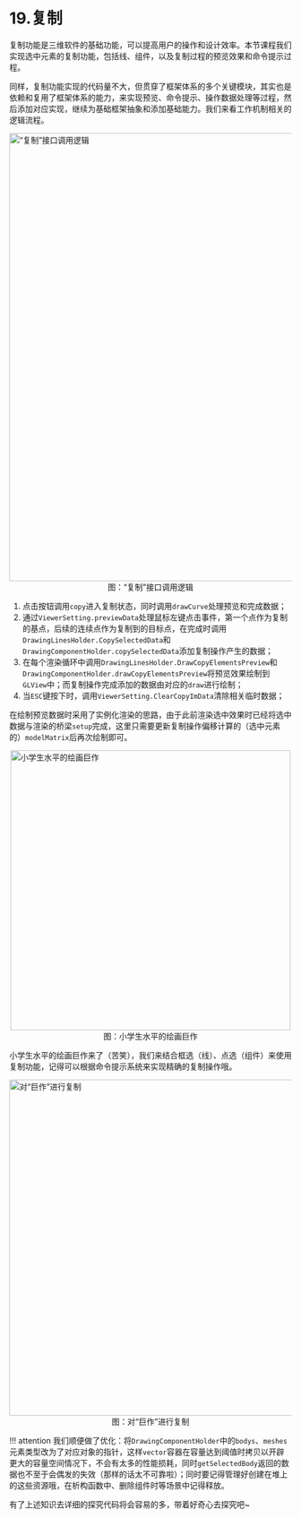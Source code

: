 # 19.复制
复制功能是三维软件的基础功能，可以提高用户的操作和设计效率。本节课程我们实现选中元素的复制功能，包括线、组件，以及复制过程的预览效果和命令提示过程。

同样，复制功能实现的代码量不大，但贯穿了框架体系的多个关键模块，其实也是依赖和复用了框架体系的能力，来实现预览、命令提示、操作数据处理等过程，然后添加对应实现，继续为基础框架抽象和添加基础能力。我们来看工作机制相关的逻辑流程。

<img src="../img/cad/image-80.png" alt="“复制”接口调用逻辑" width="800" align="middle" style="display: block; margin-left: auto; margin-right: auto;"/>
<figcaption style="text-align: center;">图：“复制”接口调用逻辑</figcaption>

1. 点击按钮调用`copy`进入复制状态，同时调用`drawCurve`处理预览和完成数据；
2. 通过`ViewerSetting.previewData`处理鼠标左键点击事件，第一个点作为复制的基点，后续的连续点作为复制到的目标点，在完成时调用`DrawingLinesHolder.CopySelectedData`和`DrawingComponentHolder.copySelectedData`添加复制操作产生的数据；
3. 在每个渲染循环中调用`DrawingLinesHolder.DrawCopyElementsPreview`和`DrawingComponentHolder.drawCopyElementsPreview`将预览效果绘制到`GLView`中；而复制操作完成添加的数据由对应的`draw`进行绘制；
4. 当`ESC`键按下时，调用`ViewerSetting.ClearCopyImData`清除相关临时数据；

在绘制预览数据时采用了实例化渲染的思路，由于此前渲染选中效果时已经将选中数据与渲染的桥梁`setup`完成，这里只需要更新复制操作偏移计算的（选中元素的）`modelMatrix`后再次绘制即可。

<img src="../img/cad/image-81.png" alt="小学生水平的绘画巨作" width="500" align="middle" style="display: block; margin-left: auto; margin-right: auto;"/>
<figcaption style="text-align: center;">图：小学生水平的绘画巨作</figcaption>

小学生水平的绘画巨作来了（苦笑），我们来结合框选（线）、点选（组件）来使用复制功能，记得可以根据命令提示系统来实现精确的复制操作哦。

<img src="../img/cad/image-82.png" alt="对“巨作”进行复制" width="600" align="middle" style="display: block; margin-left: auto; margin-right: auto;"/>
<figcaption style="text-align: center;">图：对“巨作”进行复制</figcaption>

!!! attention
    我们顺便做了优化：将`DrawingComponentHolder`中的`bodys`、`meshes`元素类型改为了对应对象的指针，这样`vector`容器在容量达到阈值时拷贝以开辟更大的容量空间情况下，不会有太多的性能损耗，同时`getSelectedBody`返回的数据也不至于会偶发的失效（那样的话太不可靠啦）；同时要记得管理好创建在堆上的这些资源哦，在析构函数中、删除组件时等场景中记得释放。

有了上述知识去详细的探究代码将会容易的多，带着好奇心去探究吧~
